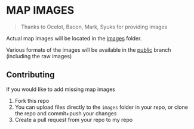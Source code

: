 # MAP IMAGES
> Thanks to Ocelot, Bacon, Mark, Syuks for providing images

Actual map images will be located in the [images](./images) folder.

Various formats of the images will be available in the [public](https://github.com/KZGlobalTeam/map-images/tree/public) branch (including the raw images)

## Contributing
If you would like to add missing map images
1. Fork this repo
2. You can upload files directly to the `images` folder in your repo, or clone the repo and commit+push your changes
2. Create a pull request from your repo to my repo
